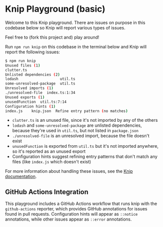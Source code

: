 # Knip Playground (basic)

Welcome to this Knip playground. There are issues on purpose in this codebase
below so Knip will report various types of issues.

Feel free to (fork this project and) play around!

Run `npm run knip` on this codebase in the terminal below and Knip will report
the following issues:

```bash
$ npm run knip
Unused files (1)
clutter.ts
Unlisted dependencies (2)
lodash                   util.ts
some-unresolved-package  util.ts
Unresolved imports (1)
./unresolved-file  index.ts:1:34
Unused exports (1)
unusedFunction  util.ts:7:14
Configuration hints (1)
index.js    knip.json  Refine entry pattern (no matches)
```

- `clutter.ts` is an unused file, since it's not imported by any of the others
- `lodash` and `some-unresolved-package` are unlisted dependencies, because they're used in `util.ts`, but not listed in `package.json`
- `./unresolved-file` is an unresolved import, because the file doesn't exist
- `unusedFunction` is exported from `util.ts` but it's not imported anywhere, so it's reported as an unused export
- Configuration hints suggest refining entry patterns that don't match any files (like `index.js` which doesn't exist)

For more information about handling these issues, see the [Knip documentation](https://knip.dev/guides/handling-issues).

## GitHub Actions Integration

This playground includes a GitHub Actions workflow that runs knip with the `github-actions` reporter, which provides GitHub annotations for issues found in pull requests. Configuration hints will appear as `::notice` annotations, while other issues appear as `::error` annotations.
